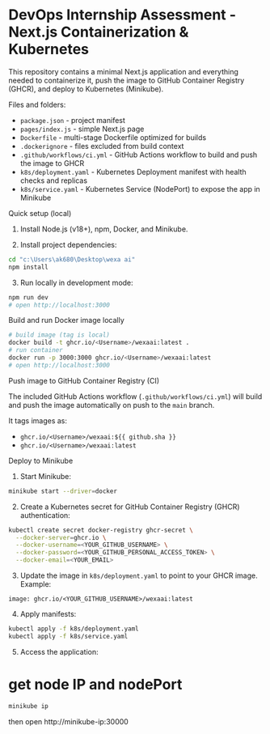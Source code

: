# DevOps Internship Assessment - Next.js Containerization & Kubernetes

This repository contains a minimal Next.js application and everything needed to containerize it, push the image to GitHub Container Registry (GHCR), and deploy to Kubernetes (Minikube).

Files and folders:
- `package.json` - project manifest
- `pages/index.js` - simple Next.js page
- `Dockerfile` - multi-stage Dockerfile optimized for builds
- `.dockerignore` - files excluded from build context
- `.github/workflows/ci.yml` - GitHub Actions workflow to build and push the image to GHCR
- `k8s/deployment.yaml` - Kubernetes Deployment manifest with health checks and replicas
- `k8s/service.yaml` - Kubernetes Service (NodePort) to expose the app in Minikube

Quick setup (local)

1. Install Node.js (v18+), npm, Docker, and Minikube.

2. Install project dependencies:

```bash
cd "c:\Users\ak680\Desktop\wexa ai"
npm install
```

3. Run locally in development mode:

```bash
npm run dev
# open http://localhost:3000
```

Build and run Docker image locally

```bash
# build image (tag is local)
docker build -t ghcr.io/<Username>/wexaai:latest .
# run container
docker run -p 3000:3000 ghcr.io/<Username>/wexaai:latest
# open http://localhost:3000
```

Push image to GitHub Container Registry (CI)

The included GitHub Actions workflow (`.github/workflows/ci.yml`) will build and push the image automatically on push to the `main` branch.

It tags images as:
- `ghcr.io/<Username>/wexaai:${{ github.sha }}`
- `ghcr.io/<Username>/wexaai:latest`


Deploy to Minikube
1. Start Minikube:

```bash
minikube start --driver=docker
```

2. Create a Kubernetes secret for GitHub Container Registry (GHCR) authentication:

```bash
kubectl create secret docker-registry ghcr-secret \
  --docker-server=ghcr.io \
  --docker-username=<YOUR_GITHUB_USERNAME> \
  --docker-password=<YOUR_GITHUB_PERSONAL_ACCESS_TOKEN> \
  --docker-email=<YOUR_EMAIL>
```

3. Update the image in `k8s/deployment.yaml` to point to your GHCR image. Example:

```
image: ghcr.io/<YOUR_GITHUB_USERNAME>/wexaai:latest
```

4. Apply manifests:

```bash
kubectl apply -f k8s/deployment.yaml
kubectl apply -f k8s/service.yaml
```

5. Access the application:


# get node IP and nodePort
```bash
minikube ip
```
then open http://minikube-ip:30000
